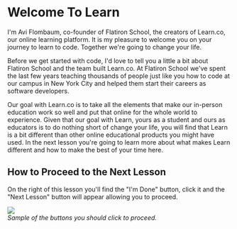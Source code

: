 # Welcome To Learn

I'm Avi Flombaum, co-founder of Flatiron School, the creators of Learn.co, our online learning platform. It is my pleasure to welcome you on your journey to learn to code. Together we're going to change your life.

Before we get started with code, I'd love to tell you a little a bit about Flatiron School and the team built Learn.co. At Flatiron School we've spent the last few years teaching thousands of people just like you how to code at our campus in New York City and helped them start their careers as software developers. 

Our goal with Learn.co is to take all the elements that make our in-person education work so well and put that online for the whole world to experience. Given that our goal with Learn, yours as a student and ours as educators is to do nothing short of change your life, you will find that Learn is a bit different than other online educational products you might have used. In the next lesson you're going to learn more about what makes Learn different and how to make the best of your time here.

## How to Proceed to the Next Lesson

On the right of this lesson you'll find the "I'm Done" button, click it and the "Next Lesson" button will appear allowing you to proceed.

<p>
  <img src="http://learn-co-videos.s3.amazonaws.com/learn-co-orientation/doneandnext.png" align="center" style="margin: 0 auto; text-align: center"></br>
  <em>Sample of the buttons you should click to proceed.</em>
</p>

